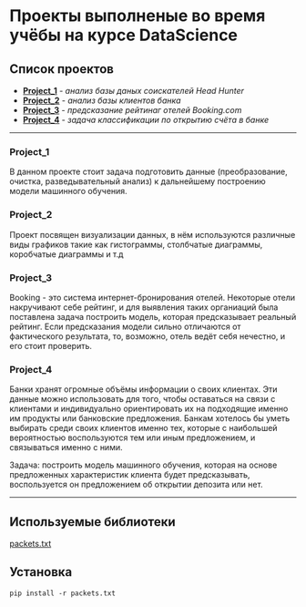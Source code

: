 # Проекты выполненые во время учёбы на курсе DataScience

## Список проектов
* **[Project_1](README.md#project_1)** - *анализ базы даных соискателей Head Hunter*
* **[Project_2](README.md#project_2)** - *анализ базы клиентов банка*
* **[Project_3](README.md#project_3)** - *предсказание рейтинаг отелей Booking.com*
* **[Project_4](README.md#project_4)** - *задача классификации по открытию счёта в банке*
---

### **Project_1**
В данном проекте стоит задача подготовить данные (преобразование, очистка, разведывательный анализ) к дальнейшему построению модели машинного обучения.

### **Project_2**
Проект посвящен визуализации данных, в нём используются различные виды графиков такие как гистограммы, столбчатые диаграммы, коробчатые диаграммы и т.д

### **Project_3**
Booking - это система интернет-бронирования отелей. Некоторые отели накручивают себе рейтинг, и для выявления таких органиаций была поставлена задача построить модель, которая предсказывает реальный рейтинг. Если предсказания модели сильно отличаются от фактического результата, то, возможно, отель ведёт себя нечестно, и его стоит проверить. 

### **Project_4**
Банки хранят огромные объёмы информации о своих клиентах. Эти данные можно использовать для того, чтобы оставаться на связи с клиентами и индивидуально ориентировать их на подходящие именно им продукты или банковские предложения. 
Банкам хотелось бы уметь выбирать среди своих клиентов именно тех, которые с наибольшей вероятностью воспользуются тем или иным предложением, и связываться именно с ними. 

Задача: построить модель машинного обучения, которая на основе предложенных характеристик клиента будет предсказывать, воспользуется он предложением об открытии депозита или нет. 

---

## Используемые библиотеки
[packets.txt](packets.txt)

## Установка 
```
pip install -r packets.txt
```